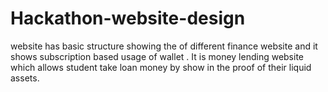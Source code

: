 # Hackathon-website-design
website has basic structure showing the of different finance website and it shows subscription based usage of wallet . It is money lending website which allows student take loan money by show in the proof of their liquid assets. 
